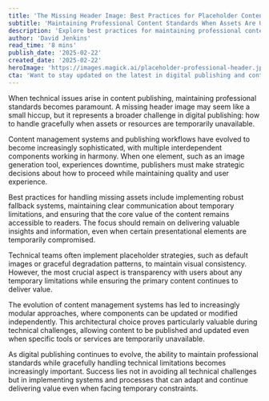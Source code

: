 ```yaml
---
title: 'The Missing Header Image: Best Practices for Placeholder Content'
subtitle: 'Maintaining Professional Content Standards When Assets Are Unavailable'
description: 'Explore best practices for maintaining professional content standards when dealing with technical limitations in digital publishing, focusing on strategies for graceful degradation and continued value delivery.'
author: 'David Jenkins'
read_time: '8 mins'
publish_date: '2025-02-22'
created_date: '2025-02-22'
heroImage: 'https://images.magick.ai/placeholder-professional-header.jpg'
cta: 'Want to stay updated on the latest in digital publishing and content management? Follow us on LinkedIn for expert insights and industry best practices that help you navigate technical challenges while maintaining professional standards.'
---
```


When technical issues arise in content publishing, maintaining professional standards becomes paramount. A missing header image may seem like a small hiccup, but it represents a broader challenge in digital publishing: how to handle gracefully when assets or resources are temporarily unavailable.

Content management systems and publishing workflows have evolved to become increasingly sophisticated, with multiple interdependent components working in harmony. When one element, such as an image generation tool, experiences downtime, publishers must make strategic decisions about how to proceed while maintaining quality and user experience.

Best practices for handling missing assets include implementing robust fallback systems, maintaining clear communication about temporary limitations, and ensuring that the core value of the content remains accessible to readers. The focus should remain on delivering valuable insights and information, even when certain presentational elements are temporarily compromised.

Technical teams often implement placeholder strategies, such as default images or graceful degradation patterns, to maintain visual consistency. However, the most crucial aspect is transparency with users about any temporary limitations while ensuring the primary content continues to deliver value.

The evolution of content management systems has led to increasingly modular approaches, where components can be updated or modified independently. This architectural choice proves particularly valuable during technical challenges, allowing content to be published and updated even when specific tools or services are temporarily unavailable.

As digital publishing continues to evolve, the ability to maintain professional standards while gracefully handling technical limitations becomes increasingly important. Success lies not in avoiding all technical challenges but in implementing systems and processes that can adapt and continue delivering value even when facing temporary constraints.